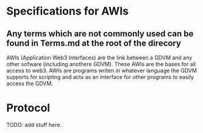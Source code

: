 # Specifications for AWIs
## Any terms which are not commonly used can be found in Terms.md at the root of the direcory

AWIs (Application Web3 Interfaces) are the link between a GDVM and any other sofware (including anothere GDVM). These AWIs are the bases for all access to web3. AWIs are programs writen in whatever language the GDVM supports for scripting and acts as an interface for other programs to easily access the GDVM. 

# Protocol

TODO: add stuff here.
